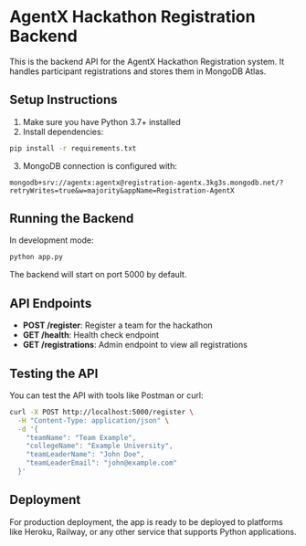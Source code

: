 
# AgentX Hackathon Registration Backend

This is the backend API for the AgentX Hackathon Registration system. It handles participant registrations and stores them in MongoDB Atlas.

## Setup Instructions

1. Make sure you have Python 3.7+ installed
2. Install dependencies:
```bash
pip install -r requirements.txt
```

3. MongoDB connection is configured with:
```
mongodb+srv://agentx:agentx@registration-agentx.3kg3s.mongodb.net/?retryWrites=true&w=majority&appName=Registration-AgentX
```

## Running the Backend

In development mode:
```bash
python app.py
```

The backend will start on port 5000 by default.

## API Endpoints

- **POST /register**: Register a team for the hackathon
- **GET /health**: Health check endpoint
- **GET /registrations**: Admin endpoint to view all registrations

## Testing the API

You can test the API with tools like Postman or curl:

```bash
curl -X POST http://localhost:5000/register \
  -H "Content-Type: application/json" \
  -d '{
    "teamName": "Team Example",
    "collegeName": "Example University",
    "teamLeaderName": "John Doe",
    "teamLeaderEmail": "john@example.com"
  }'
```

## Deployment

For production deployment, the app is ready to be deployed to platforms like Heroku, Railway, or any other service that supports Python applications.
